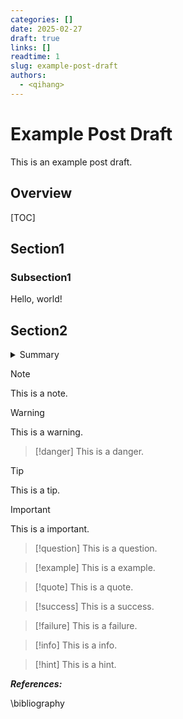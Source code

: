 ```yaml
---
categories: []
date: 2025-02-27
draft: true
links: []
readtime: 1
slug: example-post-draft
authors:
  - <qihang>
---
```

# Example Post Draft
This is an example post draft.
<!-- more -->
## Overview
[TOC]
## Section1
### Subsection1
Hello, world!
## Section2

<details markdown="1">
<summary>Summary</summary>

## This is a summary.

</details>

>[!note]
> This is a note.

>[!warning]
> This is a warning.

>[!danger]
> This is a danger.

>[!tip]
> This is a tip.

>[!important]
> This is a important.

>[!question]
> This is a question.

>[!example]
> This is a example.

>[!quote]
> This is a quote.

>[!success]
> This is a success.

>[!failure]
> This is a failure.

>[!info]
> This is a info.

>[!hint]
> This is a hint.

***References:***

\bibliography

